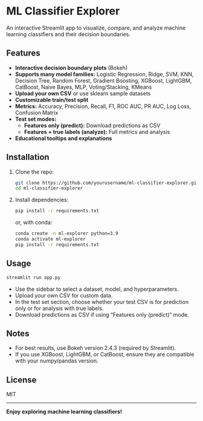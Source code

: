 # ML Classifier Explorer

An interactive Streamlit app to visualize, compare, and analyze machine learning classifiers and their decision boundaries.

## Features

- **Interactive decision boundary plots** (Bokeh)
- **Supports many model families:** Logistic Regression, Ridge, SVM, KNN, Decision Tree, Random Forest, Gradient Boosting, XGBoost, LightGBM, CatBoost, Naive Bayes, MLP, Voting/Stacking, KMeans
- **Upload your own CSV** or use sklearn sample datasets
- **Customizable train/test split**
- **Metrics:** Accuracy, Precision, Recall, F1, ROC AUC, PR AUC, Log Loss, Confusion Matrix
- **Test set modes:** 
  - **Features only (predict):** Download predictions as CSV
  - **Features + true labels (analyze):** Full metrics and analysis
- **Educational tooltips and explanations**

## Installation

1. Clone the repo:
   ```sh
   git clone https://github.com/yourusername/ml-classifier-explorer.git
   cd ml-classifier-explorer
   ```

2. Install dependencies:
   ```sh
   pip install -r requirements.txt
   ```
   or, with conda:
   ```sh
   conda create -n ml-explorer python=3.9
   conda activate ml-explorer
   pip install -r requirements.txt
   ```

## Usage

```sh
streamlit run app.py
```

- Use the sidebar to select a dataset, model, and hyperparameters.
- Upload your own CSV for custom data.
- In the test set section, choose whether your test CSV is for prediction only or for analysis with true labels.
- Download predictions as CSV if using “Features only (predict)” mode.

## Notes

- For best results, use Bokeh version 2.4.3 (required by Streamlit).
- If you use XGBoost, LightGBM, or CatBoost, ensure they are compatible with your numpy/pandas version.

## License

MIT

---

**Enjoy exploring machine learning classifiers!**
